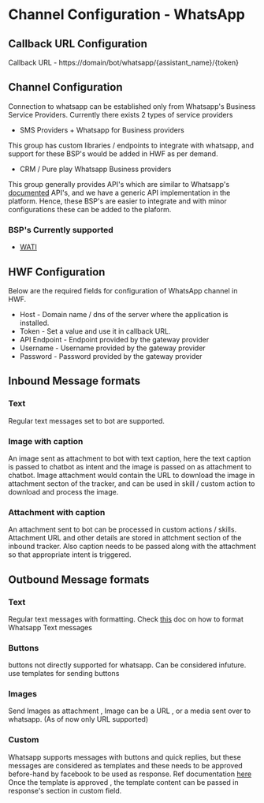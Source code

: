 # Channel Configuration - WhatsApp 

## Callback URL Configuration

Callback URL - https://domain/bot/whatsapp/{assistant_name}/{token}

## Channel Configuration 

Connection to whatsapp can be established only from Whatsapp's Business Service Providers. Currently there exists 2 types of service providers 
-  SMS Providers + Whatsapp for Business providers

This group has custom libraries / endpoints to integrate with whatsapp, and support for these BSP's would be added in HWF as per demand.

- CRM / Pure play Whatsapp Business providers 

This group generally provides API's which are similar to Whatsapp's [documented](https://developers.facebook.com/docs/whatsapp) API's, and we have a generic API implementation in the platform. 
Hence, these BSP's are easier to integrate and with minor configurations these can be added to the plaform. 


### BSP's Currently supported 

- [WATI](https://www.wati.io/) 

## HWF Configuration

Below are the required fields for configuration of WhatsApp channel in HWF. 

- Host  - Domain name / dns of the server where the application is installed.
- Token - Set a value and use it in callback URL.
- API Endpoint - Endpoint provided by the gateway provider
- Username - Username provided by the gateway provider
- Password - Password provided by the gateway provider

## Inbound Message formats 

### Text
Regular text messages set to bot are supported. 

### Image with caption 
An image sent as attachment to bot with text caption, here the text caption is passed to chatbot as intent
and the image is passed on as attachment to chatbot. 
Image attachment would contain the URL to download the image in attachment secton of the tracker, and can be used in skill / custom action 
to download and process the image.

### Attachment with caption

An attachment sent to bot can be processed in custom actions / skills. Attachment URL and other details are stored in attchment
section of the inbound tracker. Also caption needs to be passed along with the attachment so that appropriate intent is triggered. 

## Outbound Message formats 

### Text 
Regular text messages with formatting. Check [this](https://developers.facebook.com/docs/whatsapp/api/messages#formatting) doc on how to format Whatsapp Text messages 

### Buttons 
buttons not directly supported for whatsapp. Can be considered infuture. use templates for sending buttons 

### Images 
Send Images as attachment , Image can be a URL , or a media sent over to whatsapp. (As of now only URL supported)

### Custom 
Whatsapp supports messages with buttons and quick replies, but these messages are considered as templates and these needs to be 
approved before-hand by facebook to be used as response. Ref documentation [here](https://developers.facebook.com/docs/whatsapp/api/messages/message-templates/interactive-message-templates/)  
Once the template is approved , the template content can be passed in response's section in custom field.
